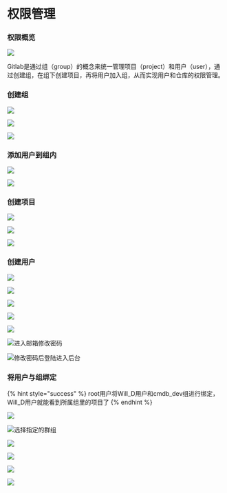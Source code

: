 # 权限管理

### 权限概览

![](<../../.gitbook/assets/image (111).png>)

Gitlab是通过组（group）的概念来统一管理项目（project）和用户（user），通过创建组，在组下创建项目，再将用户加入组，从而实现用户和仓库的权限管理。

### 创建组

![](<../../.gitbook/assets/image (37).png>)

![](<../../.gitbook/assets/image (118).png>)

![](<../../.gitbook/assets/image (28).png>)

### 添加用户到组内

![](<../../.gitbook/assets/image (86).png>)

![](<../../.gitbook/assets/image (15).png>)

### 创建项目

![](<../../.gitbook/assets/image (82).png>)

![](<../../.gitbook/assets/image (110).png>)

![](<../../.gitbook/assets/image (105).png>)

### 创建用户

![](<../../.gitbook/assets/image (71).png>)

![](<../../.gitbook/assets/image (107).png>)

![](<../../.gitbook/assets/image (56).png>)

![](<../../.gitbook/assets/image (31).png>)

![](<../../.gitbook/assets/image (11) (1).png>)

![进入邮箱修改密码](<../../.gitbook/assets/image (84).png>)

![修改密码后登陆进入后台](<../../.gitbook/assets/image (69).png>)

### 将用户与组绑定

{% hint style="success" %}
root用户将Will\_D用户和cmdb\_dev组进行绑定，Will\_D用户就能看到所属组里的项目了
{% endhint %}

![](<../../.gitbook/assets/image (50).png>)

![选择指定的群组](<../../.gitbook/assets/image (65).png>)

![](<../../.gitbook/assets/image (66).png>)

![](<../../.gitbook/assets/image (76).png>)

![](<../../.gitbook/assets/image (87).png>)

![](<../../.gitbook/assets/image (72).png>)

